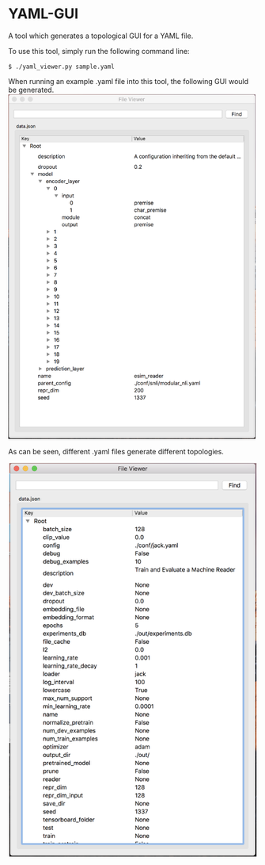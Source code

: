 # YAML-GUI
A tool which generates a topological GUI for a YAML file.

To use this tool, simply run the following command line:

```
$ ./yaml_viewer.py sample.yaml
```

When running an example .yaml file into this tool, the following GUI would be generated.
<img src="https://github.com/benedictprintz/YAML-GUI/blob/master/example1.png" style="float: middle;" width="500">

As can be seen, different .yaml files generate different topologies.
<center><img src="https://github.com/benedictprintz/YAML-GUI/blob/master/example2.png" width="500"></center>
